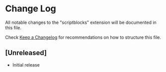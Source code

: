 # Change Log

All notable changes to the "scriptblocks" extension will be documented in this file.

Check [Keep a Changelog](http://keepachangelog.com/) for recommendations on how to structure this file.

## [Unreleased]

- Initial release